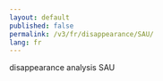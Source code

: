 ```yaml
---
layout: default
published: false
permalink: /v3/fr/disappearance/SAU/
lang: fr
---
```


disappearance analysis SAU
